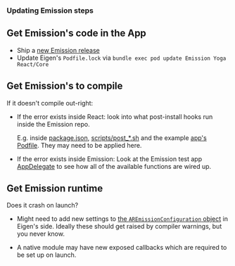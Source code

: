 ### Updating Emission steps

## Get Emission's code in the App

* Ship a [new Emission release](https://github.com/artsy/emission#deployment)
* Update Eigen's `Podfile.lock` via `bundle exec pod update Emission Yoga React/Core`

## Get Emission's to compile

If it doesn't compile out-right:

* If the error exists inside React: look into what post-install hooks run inside the Emission repo.

  E.g. inside [package.json](https://github.com/artsy/emission/blob/master/package.json), [scripts/post_*.sh](https://github.com/artsy/emission/tree/master/scripts) and the example [app's Podfile](https://github.com/artsy/emission/blob/master/Example/Podfile). They may need to be applied here.

* If the error exists inside Emission: Look at the Emission test app [AppDelegate](https://github.com/artsy/emission/blob/master/Example/Emission/AppDelegate.m) to see how all of the
  available functions are wired up.

## Get Emission runtime 

Does it crash on launch? 

* Might need to add new settings to [the `AREmissionConfiguration` object](https://github.com/artsy/emission/blob/master/Pod/Classes/Core/AREmission.h) in Eigen's side. Ideally these should get raised by compiler warnings, but you never know.

* A native module may have new exposed callbacks which are required to be set up on launch.
